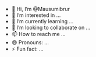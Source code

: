 - 👋 Hi, I’m @Mausumibrur
- 👀 I’m interested in ...
- 🌱 I’m currently learning ...
- 💞️ I’m looking to collaborate on ...
- 📫 How to reach me ...
- 😄 Pronouns: ...
- ⚡ Fun fact: ...

<!---
Mausumibrur/Mausumibrur is a ✨ special ✨ repository because its `README.md` (this file) appears on your GitHub profile.
You can click the Preview link to take a look at your changes.
--->
